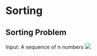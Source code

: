 # Sorting

## Sorting Problem
Input: A sequence of n numbers
<img src="https://render.githubusercontent.com/render/math?math=e^{i \pi} = -1">
